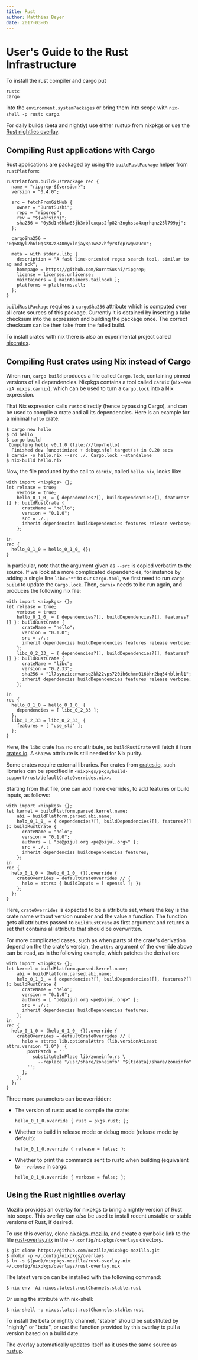 ```yaml
---
title: Rust
author: Matthias Beyer
date: 2017-03-05
---
```


# User's Guide to the Rust Infrastructure

To install the rust compiler and cargo put

```
rustc
cargo
```

into the `environment.systemPackages` or bring them into
scope with `nix-shell -p rustc cargo`.

For daily builds (beta and nightly) use either rustup from
nixpkgs or use the [Rust nightlies
overlay](#using-the-rust-nightlies-overlay).

## Compiling Rust applications with Cargo

Rust applications are packaged by using the `buildRustPackage` helper from `rustPlatform`:

```
rustPlatform.buildRustPackage rec {
  name = "ripgrep-${version}";
  version = "0.4.0";

  src = fetchFromGitHub {
    owner = "BurntSushi";
    repo = "ripgrep";
    rev = "${version}";
    sha256 = "0y5d1n6hkw85jb3rblcxqas2fp82h3nghssa4xqrhqnz25l799pj";
  };

  cargoSha256 = "0q68qyl2h6i0qsz82z840myxlnjay8p1w5z7hfyr8fqp7wgwa9cx";

  meta = with stdenv.lib; {
    description = "A fast line-oriented regex search tool, similar to ag and ack";
    homepage = https://github.com/BurntSushi/ripgrep;
    license = licenses.unlicense;
    maintainers = [ maintainers.tailhook ];
    platforms = platforms.all;
  };
}
```

`buildRustPackage` requires a `cargoSha256` attribute which is computed over
all crate sources of this package. Currently it is obtained by inserting a
fake checksum into the expression and building the package once. The correct
checksum can be then take from the failed build.

To install crates with nix there is also an experimental project called
[nixcrates](https://github.com/fractalide/nixcrates).

## Compiling Rust crates using Nix instead of Cargo

When run, `cargo build` produces a file called `Cargo.lock`,
containing pinned versions of all dependencies. Nixpkgs contains a
tool called `carnix` (`nix-env -iA nixos.carnix`), which can be used
to turn a `Cargo.lock` into a Nix expression.

That Nix expression calls `rustc` directly (hence bypassing Cargo),
and can be used to compile a crate and all its dependencies. Here is
an example for a minimal `hello` crate:


    $ cargo new hello
    $ cd hello
    $ cargo build
     Compiling hello v0.1.0 (file:///tmp/hello)
      Finished dev [unoptimized + debuginfo] target(s) in 0.20 secs
    $ carnix -o hello.nix --src ./. Cargo.lock --standalone
    $ nix-build hello.nix

Now, the file produced by the call to `carnix`, called `hello.nix`, looks like:

```
with import <nixpkgs> {};
let release = true;
    verbose = true;
    hello_0_1_0_ = { dependencies?[], buildDependencies?[], features?[] }: buildRustCrate {
      crateName = "hello";
      version = "0.1.0";
      src = ./.;
      inherit dependencies buildDependencies features release verbose;
    };

in
rec {
  hello_0_1_0 = hello_0_1_0_ {};
}
```

In particular, note that the argument given as `--src` is copied
verbatim to the source.  If we look at a more complicated
dependencies, for instance by adding a single line `libc="*"` to our
`Cargo.toml`, we first need to run `cargo build` to update the
`Cargo.lock`. Then, `carnix` needs to be run again, and produces the
following nix file:

```
with import <nixpkgs> {};
let release = true;
    verbose = true;
    hello_0_1_0_ = { dependencies?[], buildDependencies?[], features?[] }: buildRustCrate {
      crateName = "hello";
      version = "0.1.0";
      src = ./.;
      inherit dependencies buildDependencies features release verbose;
    };
    libc_0_2_33_ = { dependencies?[], buildDependencies?[], features?[] }: buildRustCrate {
      crateName = "libc";
      version = "0.2.33";
      sha256 = "1l7synziccnvarsq2kk22vps720ih6chmn016bhr2bq54hblbnl1";
      inherit dependencies buildDependencies features release verbose;
    };

in
rec {
  hello_0_1_0 = hello_0_1_0_ {
    dependencies = [ libc_0_2_33 ];
  };
  libc_0_2_33 = libc_0_2_33_ {
    features = [ "use_std" ];
  };
}
```

Here, the `libc` crate has no `src` attribute, so `buildRustCrate`
will fetch it from [crates.io](https://crates.io). A `sha256`
attribute is still needed for Nix purity.

Some crates require external libraries. For crates from
[crates.io](https://crates.io), such libraries can be specified in
`<nixpkgs/pkgs/build-support/rust/defaultCrateOverrides.nix>`.

Starting from that file, one can add more overrides, to add features
or build inputs, as follows:

```
with import <nixpkgs> {};
let kernel = buildPlatform.parsed.kernel.name;
    abi = buildPlatform.parsed.abi.name;
    helo_0_1_0_ = { dependencies?[], buildDependencies?[], features?[] }: buildRustCrate {
      crateName = "helo";
      version = "0.1.0";
      authors = [ "pe@pijul.org <pe@pijul.org>" ];
      src = ./.;
      inherit dependencies buildDependencies features;
    };
in
rec {
  helo_0_1_0 = (helo_0_1_0_ {}).override {
    crateOverrides = defaultCrateOverrides // {
      helo = attrs: { buildInputs = [ openssl ]; };
    };
  };
}
```

Here, `crateOverrides` is expected to be a attribute set, where the
key is the crate name without version number and the value a function.
The function gets all attributes passed to `buildRustCrate` as first
argument and returns a set that contains all attribute that should be
overwritten.

For more complicated cases, such as when parts of the crate's
derivation depend on the the crate's version, the `attrs` argument of
the override above can be read, as in the following example, which
patches the derivation:

```
with import <nixpkgs> {};
let kernel = buildPlatform.parsed.kernel.name;
    abi = buildPlatform.parsed.abi.name;
    helo_0_1_0_ = { dependencies?[], buildDependencies?[], features?[] }: buildRustCrate {
      crateName = "helo";
      version = "0.1.0";
      authors = [ "pe@pijul.org <pe@pijul.org>" ];
      src = ./.;
      inherit dependencies buildDependencies features;
    };
in
rec {
  helo_0_1_0 = (helo_0_1_0_ {}).override {
    crateOverrides = defaultCrateOverrides // {
      helo = attrs: lib.optionalAttrs (lib.versionAtLeast attrs.version "1.0")  {
        postPatch = ''
          substituteInPlace lib/zoneinfo.rs \
            --replace "/usr/share/zoneinfo" "${tzdata}/share/zoneinfo"
        '';
      };
    };
  };
}
```


Three more parameters can be overridden:

- The version of rustc used to compile the crate:

  ```
  hello_0_1_0.override { rust = pkgs.rust; };
  ```

- Whether to build in release mode or debug mode (release mode by
  default):

  ```
  hello_0_1_0.override { release = false; };
  ```

- Whether to print the commands sent to rustc when building
  (equivalent to `--verbose` in cargo:

  ```
  hello_0_1_0.override { verbose = false; };
  ```


## Using the Rust nightlies overlay

Mozilla provides an overlay for nixpkgs to bring a nightly version of Rust into scope.
This overlay can _also_ be used to install recent unstable or stable versions
of Rust, if desired.

To use this overlay, clone
[nixpkgs-mozilla](https://github.com/mozilla/nixpkgs-mozilla),
and create a symbolic link to the file
[rust-overlay.nix](https://github.com/mozilla/nixpkgs-mozilla/blob/master/rust-overlay.nix)
in the `~/.config/nixpkgs/overlays` directory.

    $ git clone https://github.com/mozilla/nixpkgs-mozilla.git
    $ mkdir -p ~/.config/nixpkgs/overlays
    $ ln -s $(pwd)/nixpkgs-mozilla/rust-overlay.nix ~/.config/nixpkgs/overlays/rust-overlay.nix

The latest version can be installed with the following command:

    $ nix-env -Ai nixos.latest.rustChannels.stable.rust

Or using the attribute with nix-shell:

    $ nix-shell -p nixos.latest.rustChannels.stable.rust

To install the beta or nightly channel, "stable" should be substituted by
"nightly" or "beta", or
use the function provided by this overlay to pull a version based on a
build date.

The overlay automatically updates itself as it uses the same source as
[rustup](https://www.rustup.rs/).
